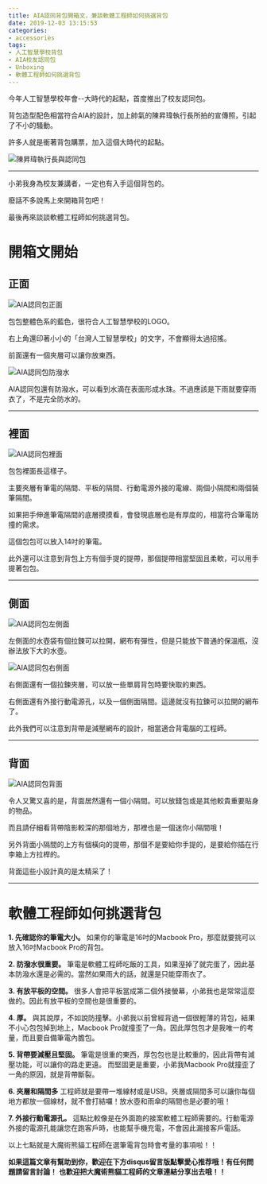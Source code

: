 ```yaml
---
title: AIA認同背包開箱文，兼談軟體工程師如何挑選背包
date: 2019-12-03 13:15:53
categories:
- accessories
tags:
- 人工智慧學校背包
- AIA校友認同包
- Unboxing
- 軟體工程師如何挑選背包
---
```


今年人工智慧學校年會--大時代的起點，首度推出了校友認同包。

背包造型配色相當符合AIA的設計，加上帥氣的陳昇瑋執行長所拍的宣傳照，引起了不小的騷動。

許多人就是衝著背包購票，加入這個大時代的起點。

<!-- more -->

![陳昇瑋執行長與認同包](https://scontent.ftpe11-1.fna.fbcdn.net/v/t1.0-9/74292884_2033555826746184_864033547487281152_n.jpg?_nc_cat=110&_nc_ohc=DSaRwvz5njQAQk329xkifYDMRGmppSBiQvuD9TtXVZI4BwDk6RJO6Rzaw&_nc_ht=scontent.ftpe11-1.fna&oh=a56b2348f58921dedbdd9b2056dfb82f&oe=5E42380C)

---

小弟我身為校友兼講者，一定也有入手這個背包的。

廢話不多說馬上來開箱背包吧！

最後再來談談軟體工程師如何挑選背包。

# 開箱文開始

## 正面

![AIA認同包正面](https://magic-panda-engineer.s3-ap-northeast-1.amazonaws.com/blog-img/20191202-aiapack.jpg)

包包整體色系的藍色，很符合人工智慧學校的LOGO。

右上角還印著小小的「台灣人工智慧學校」的文字，不會顯得太過招搖。

前面還有一個夾層可以讓你放東西。


![AIA認同包防潑水](https://magic-panda-engineer.s3-ap-northeast-1.amazonaws.com/blog-img/20191202-aiapack-waterproof.jpg)

AIA認同包還有防潑水，可以看到水滴在表面形成水珠。不過應該是下雨就要穿雨衣了，不是完全防水的。

---

## 裡面

![AIA認同包裡面](https://magic-panda-engineer.s3-ap-northeast-1.amazonaws.com/blog-img/20191202-aiapack-inside.jpg)

包包裡面長這樣子。

主要夾層有筆電的隔間、平板的隔間、行動電源外接的電線、兩個小隔間和兩個裝筆隔間。

如果把手伸進筆電隔間的底層摸摸看，會發現底層也是有厚度的，相當符合筆電防撞的需求。

這個包包可以放入14吋的筆電。

此外還可以注意到背包上方有個手提的提帶，那個提帶相當堅固且柔軟，可以用手提著包包。

---

## 側面

![AIA認同包左側面](https://magic-panda-engineer.s3-ap-northeast-1.amazonaws.com/blog-img/20191202-aiapack-left.jpg)

左側面的水壺袋有個拉鍊可以拉開，網布有彈性，但是只能放下普通的保溫瓶，沒辦法放下大的水壺。


![AIA認同包右側面](https://magic-panda-engineer.s3-ap-northeast-1.amazonaws.com/blog-img/20191202-aiapack-right.jpg)

右側面還有一個拉鍊夾層，可以放一些單肩背包時要快取的東西。

右側面還有外接行動電源孔，以及一個側面隔間。這邊就沒有拉鍊可以拉開的網布了。

此外我們可以注意到背帶是減壓網布的設計，相當適合背電腦的工程師。

---

## 背面

![AIA認同包背面](https://magic-panda-engineer.s3-ap-northeast-1.amazonaws.com/blog-img/20191202-aiapack-back.jpg)

令人又驚又喜的是，背面居然還有一個小隔間。可以放錢包或是其他較貴重要貼身的物品。

而且請仔細看背帶陰影較深的那個地方，那裡也是一個迷你小隔間哦！

另外背面小隔間的上方有個橫向的提帶，那個不是要給你手提的，是要給你插在行李箱上方拉桿的。

背面這些小設計真的是太精采了！

---
# 軟體工程師如何挑選背包

**1. 先確認你的筆電大小。**
如果你的筆電是16吋的Macbook Pro，那麼就要挑可以放入16吋Macbook Pro的背包。

**2. 防潑水很重要。**
筆電是軟體工程師吃飯的工具，如果溼掉了就完蛋了，因此基本防潑水還是必需的。當然如果雨大的話，就還是只能穿雨衣了。

**3. 有放平板的空間。**
很多人會把平板當成第二個外接螢幕，小弟我也是常常這麼做的。因此有放平板的空間也是很重要的。

**4. 厚。**
與其說厚，不如說防撞擊。小弟我以前曾經背過一個很輕薄的背包，結果不小心包包掉到地上，Macbook Pro就撞歪了一角。因此厚包包才是我唯一的考量，而且要自備筆電內膽包。

**5. 背帶要減壓且堅固。**
筆電是很重的東西，厚包包也是比較重的，因此背帶有減壓功能，可以讓你的路走更遠。
而堅固更是重要，小弟我Macbook Pro就撞歪了一角的原因，就是背帶斷裂。

**6. 夾層和隔間多**
工程師就是要帶一堆線材或是USB。夾層或隔間多可以讓你每個地方都放一個線材，就不會打結囉！放水壺和雨傘的隔間也是必要的哦！

**7. 外接行動電源孔。**
這點比較像是在外面跑的接案軟體工程師需要的。行動電源外接的電源孔能讓您在跑客戶時，也能幫手機充電，不會因此漏接客戶電話。


以上七點就是大魔術熊貓工程師在選筆電背包時會考量的事項啦！！



**如果這篇文章有幫助到你，歡迎在下方disqus留言版點擊愛心推荐哦！有任何問題請留言討論！**
**也歡迎把大魔術熊貓工程師的文章連結分享出去哦！！**
